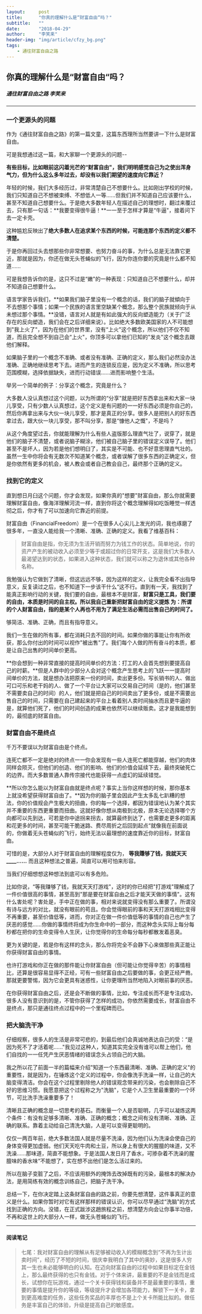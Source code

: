 ```yaml
---
layout:     post
title:      "你真的理解什么是“财富自由“吗？"
subtitle:   ""
date:       "2018-04-29"
author:     "李笑来"
header-img: "img/article/cfzy_bg.png"
tags:
    - 通往财富自由之路
---
```


## 你真的理解什么是“财富自由“吗？
##### 通往财富自由之路 李笑来

-------

### 一个更源头的问题
作为《通往财富自由之路》的第一篇文童，这篇东西理所当然要讲一下什么是财富自由。

可是我想通过这一篇，和大家聊一个更源头的问题--

**有些目标，比如眼前这闪着光芒的“财富自由"，我们明明感觉自己为之使出浑身气力，但为什么这么多年过去，却没有以我们期望的速度向它靠近？**

年轻的时候，我们大多经历过，非常清楚自己不想要什么。比如刚出学校的时候，我们只知道自己不想被束缚、不想低人一等......但我们并不知道自己应该要什么，甚至不知道自己想要什么。于是绝大多数年轻人在描述自己的理想时，翻过来覆过去，只有那一句话：**我要变得很牛逼！**一一至于怎样才算是“牛逼"，接着问下去一定卡壳。

这种尴尬反映出了**绝大多数人在追求某个东西的时候，可能连那个东西的定义都不清楚。**

于是你再回过头去想那些你非常想要、也努力奋斗的事，为什么总是无法靠它更近，那就是因为，你还在做无头苍蝇似的飞行，因为你连你要的究竟是什么都不知道......

可是我想告诉你的是，这只不过是“嫩"的一种表现：只知道自己不想要什么，却并不知道自己想要什么。

语言学家告诉我们，**如果我们脑子里没有一个概念的话，我们的脑子就傾向于不去想那个事情；如果一个民族的语言里空缺某个概念，那么整个民族就倾向于从未想过那个事情。**没错，语言对人就是有如此强大的反向塑造能力（关于广泛存在的反向塑造，我们会在之后详细来说）。比如绝大多数欧美国家的人不可能想到"我上火了"，因为在他们的世界里，没有“上火"这个概念，所以他们不仅不知道，而且完全想不到自己会“上火"，你顶多可以拿他们已知的"发炎"这个概念去跟他们解释。

如果脑子里的一个概念不准确、或者没有准确、正确的定义，那么我们必然没办法准确、正确地继续思考下去。进而产生的连锁反应是，因为定义不准确，所以思考范围模糊，选择依据缺失，进而行动错误......进而影响整个生活。

举另一个简单的例子：分享这个概念，究竟是什么？

大多数人没认真想过这个问题，以为所谓的“分享"就是把好东西拿出来和大家一块儿享受，只有少数人认真想过，这个定义是有问题的一一好东西必须是你自己的，然后你再拿出来与大伙一块儿享受，那才是真正的分享。很多人是把别人的好东西拿过去，跟大伙一块儿享受，那不叫分享，那是“慷他人之慨"，不是吗？

从这个角度望过去，你就能理解为什么有些人盗版那么理直气壮了，说穿了，就是他们的脑子不清楚，或者说脑子糊涂，他们被自己脑子里的错误定义误导了。他们甚至不是坏人，因为若是他们想明臼了，其实是不可能、也不好意思理直气壮的。虽然一生中你将会有无数次不知道某个概念，或者误解了很多东西的正确定义，但是你依然有更多的机会，被人教会或者自己教会自己，最终那个正确的定义。

### 找到它的定义
直到想日月臼这个问题，你才会发现，如果你真的"想要"财富自由，那么你就需要理解财富自由，像海洋理解河流一样，直到你将这个概念理解得如吃饭睡觉一样透彻之后，你才有了可以加速向它靠近的前提。

财富自由（FinancialFreedom）是一个在很多人心尖儿上发光的词，我也琢磨了很多年，一直没人能给我一个清晰、准确、正确的定义。我看了维基百科：

> 财富自由是指，你无须为生活开销而努力为钱工作的状态。简单地说，你的资产产生的被动收入必须至少等于或超过你的日常开支，这是我们大多数人最渴望达到的状态，如果进入这种状态，我们就可以称之为退休或其他各种名称。

我勉强认为它做到了清晰，但这远远不够，因为这样的定义，让我完全看不出指导意义，反复读过之后，也不知道下一步该干什么“这不行。直到有一天，我找到了能真正影响行动的关键，我们要的自由，最根本不是财富，**财富只是工具，我们要的自由，本质是时间的自主权。**所以我自己重新把财富自由的定义提炼
为：所谓的个人财富自由，指的是**某个人再也不用为了满足生活必需而出售自己的时间了。**

够简洁、准确、正确，而且有指导意义。

我们一生在做的所有事，都在消耗只去不回的时间。如果你做的事能让你有所收获，那么你付出的时间可以视作"被出售"了。我们每个人做的所有奋斗的本质，都是让自己出售的时间单价更高。

**你会想到一种非常直接的提高时间单价的方法：打工的人会首先想到要提高自己的时薪。**但是人群中的少部分人会对这个概念产生思考上的飞跃一一提高时间单价的方法，就是想办法把原来一份的时间，卖出更多份。写长销书的人、做出可口可乐和老干妈的人、做了一个平台让大家可以交易自己时间（是的，他们甚至不需要卖自己的时间）的人，他们就是把自己的时间卖出了更多份，或是不需要出售自己的时间，只需要在自己建起来的平台上看着别人卖时间抽水而且更牛逼的是，就算他们死了，他们的时间创造的成果也依然可以继续贩卖。这才是我能想到的，最彻底的财富自由。

### 财富自由不是终点
千万不要误以为财富自由是个终点。

连死亡都不一定是绝对的终点一一你会发现有一些人连死亡都能穿越，他们的肉体同样会陨灭，但他们的创造、他们的影响、他们的价值会延续下去，最终突破死亡的边界。而大多数普通人靠传宗接代也能获得一点虚幻的延续错觉。

**所以你怎么能以为财富自由就是终点呢？事实上当你这样想的时候，那你基本上就没希望获得财富自由了。**因为你的脑子里会因此产生太多乱七趴糟的想法，你的价值规会产生极大的扭曲，你的每一个选择，都因为错误地认为某个其实并不重要的东西更重要而扭曲。这就好像你想从南极到北极，原本无论选择哪个方向都可以先到达，可若是你中途拐来拐去，就算最终到达了，也需要走更多的距离和花更多的时间，甚至可能干脆迷路、费尽周折之后回到起点“就像我在前面说的，你做着无头苍蝇似的飞行，始终无法以最理想的速度靠近你的目标，财富自由。

可惜的是，大部分人对于财富自由的理解程度仅为，
**等我賺够了钱，我就天天____......**
而且这种想法之普遍，简直可以用可怕来形容。

当我们仔细想想这种想法到底可以有多危险。

比如你说，“等我赚够了钱，我就天天打游戏"，这时的你已经把"打游戏"理解成了一件价值很高的事情，甚至高到"那是要在财富自由之后才能天天做的事情"。这有什么害处呢？害处是，手中正在做的事，相对来说就变得没有那么重要了。所谓没有诗与远方的对比，就没有眼前的苟且。你会觉得眼前的事和天天打游戏相比变得不再重要，甚至价值低等，进而，你对正在做一件价值低等的事情的自己也产生了厌恶的感觉......你做的事情终将成为你生命中的一部分，而这种念头实际上每分每秒都在把你的生命变得令人生厌，让你觉得你的生命每分每秒都散发着恶臭。

更为关键的是，若是你有这样的念头，那么你将完全不会静下心来做那些真正能让你获得财富自由的事情。

也许打游戏和你正在做的那件能让你财富自由（但可能让你觉得辛苦）的事情相比，还算是很容易显得不正经，可有一些财富自由之后要做的事，会更正经严黹。那就更要警惕，因为它会更具有迷惑性，让你更理所当然地陷入对眼前事的厌恶。

在你获得财富自由之后，还是会不断做的事情，比如，专注成长而不是专注成功，很多人没有意识到的是，不管你获得了怎样的成功，你依然需要成长，财富自由不是终点，那只是通往终点过程中的一个里程碑而已。

### 把大脑洗干净
仔细规察，很多人的生活是非常可悲的，到最后他们会真诚地表达自己的受：“是因为死不了才活着呢......"我见过这种人，知道其实完全没有谁可以帮上他们，他们自找的一一任凭产生厌恶情绪的错误念头占领自己的大脑。

我之所以花了前面一半的篇幅来介绍"知道一个东西最清晰、准确、正确的定义"的重要性，就是因为，在锤炼这个定义的过程中，你会像洗手洗澡一样，让自己的大脑变得清洁。你会在这个过程里剔除他人的错误观念带来的污染，也会剔除自己不好的思维习惯。我愿意把这个过程称之为"洗脑"，它是个人卫生里最重要的一个环节，可比洗手洗澡重要多了！

清晰且正确的概念是一切思考的基石。而衡量一个人是否聪明，几乎可以凝炼这两个条件：有没有足够多清晰、准确、正确的概念；概念之间有没有清晰、准确、正确的联系。靠着主动给自己清洗大脑，人是可以变得更聪明的。

仅仅一两百年前，绝大多数法国人就是尽量不洗澡，因为他们认为洗澡会使自己的身体变得更加虚弱。他们天天吃牛肉和土豆，所以身上有很大的腥膻的味道，又不洗澡......那味道，简直不能想象。于是法国人发日月了香水，可掺杂着不洗澡的腥膻味的香水味“不能想了，实在想不出他们是怎么活过来的。

所以在脑子变脏了之后，不应该用额外的掩饰去改掉既有的污染，最根本的解决办法，是用简练有效的概念训练自己，把脑子洗干净。

总结一下，在你决定踏上这条财富自由的路之前，你要先想清楚，这件事真正的意义是什么。如果你暂时对它有这样那样的错误认识，你可以尽早通过“洗脑"的方式找到正确的方向。没错，在正式跋涉这趙旅程之前，想清楚方向会让你事半功倍，不再和这世上的大部分人一样，做无头苍蝇似的飞行。

-------

#### 阅读笔记
> 七尾：我对财富自由的理解从有足够被动收入的模糊概念到“不再为生计出卖时间”，经历了不短的时间，很庆幸我明白了其中的奥妙，这是很多人穷其一生也未必能够明白的认知。在迈向财富自由的过程中如果目标定在金钱上，那么最终获得的也只有金钱。对于个体来讲，最重要的不是金钱而是成长，试想你在玩游戏，通过一个关卡获得钱和装备并不是最重要的事情，重要的事情是提升你的等级，等级提升才会增加各项能力，解锁下一关卡，拿到更高难度的任务，这些任务奖品的丰厚也不是上个关卡所能比拟的。做任务是丰富自己的体验，升级是提高自己的敏感度。

